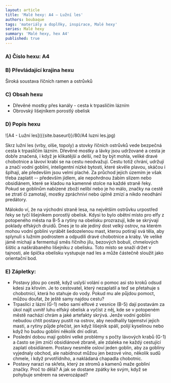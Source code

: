 ```yaml
---
layout: article
title: 'Malé hexy: A4 – Lužní les'
authors: boubaque
tags: 'materiály a doplňky, inspirace, Malé hexy'
series: Malé hexy
summary: 'Malé hexy, hex A4'
published: true
---
```

### A) Číslo hexu: A4  
  
### B) Převládající krajina hexu

Široká soustava říčních ramen a ostrůvků
  
### C) Obsah hexu

- Dřevěné mostky přes kanály - cesta k trpasličím lázním  
- Obrovský lišejníkem porostlý obelisk  
  
### D) Popis hexu  

![A4 - Lužní les]({{site.baseurl}}/80/A4 luzni les.jpg)

Skrz lužní les (vrby, olše, topoly) a stovky říčních ostrůvků vede bezpečná cesta k trpasličím lázním. Dřevěné mostky a lávky jsou udržované a cesta je dobře značená, i když je klikatější a delší, než by být mohla, veliké dravé chobotnice a lávoví krabi se na cestu neodvažují. Cestu totiž chrání, udržují a značí vodní goblini, inteligentní nízké bytosti, které skvěle plavou, skáčou i šplhají, ale především jsou velmi plaché. Za průchod jejich územím je však třeba zaplatit -- především jídlem, ale nepohrdnou žabím slizem nebo obsidiánem, které se kladou na kamenné stolce na každé straně řeky. Pokud se goblinům nabízené zboží nelíbí nebo je ho málo, značky na cestě se ztratí či zamotají, mostky zpráchniví nebo úplně zmizí a nikdo neodhání predátory.  
  
Málokdo ví, že na východní straně lesa, na největším ostrůvku urpostřed řeky se tyčí lišejníkem porostlý obelisk. Kdysi to bylo obětní místo pro elfy z potopeného města na B-5 a rytiny na obelisku prozrazují, kde se skrývají poklady elfských druidů. Dnes je to ale jediný dost velký ostrov, na kterém mohou vodní goblini vyrábět šedozelenou mast, kterou potírají svá těla, aby splynuli s lužním podrostem a odpudili dravé chobotnice a kraby. Ve veliké jámě míchají a fermentují směs říčního jílu, bezových bobulí, chmelových šištic a naškrábaného lišejníku z obelisku. Toto místo se snaží držet v tajnosti, ale špička obelisku vystupuje nad les a může částečně sloužit jako orientační bod.  
  
### E) Zápletky:

- Postavy jdou po cestě, když uslyší volání o pomoc asi sto kroků odsud kdesi za křovím. Je to cestovatel, který nezaplatil a teď se přetahuje s chobotnicí, která ho stahuje do vody. Pokud mu ale půjdou pomoct, můžou doufat, že ještě samy najdou cestu?  
- Trpaslíci z lázní (G-1) nebo sami elfové z vesnice (B-5) dají postavám za úkol najít uvnitř luhu elfský obelisk a vyčíst z něj, kde se v potopeném městě nachází chrám a jaké artefakty skrývá. Jenže vodní goblini nebudou chtít postavy pustit na ostrov, aby neodhalily tajemství jejich masti, a rytiny půjde přečíst, jen když lišejník spálí, polijí kyselinou nebo když ho budou goblini několik dní odírat.  
- Poslední dobou mají goblini velké problémy s počty lávových krabů (G-1) a často se jim zničí obsidiánové zbraně, ale zdaleka ne každý cestující zaplatí obsidiánem. Postavy nesměle osloví jeden goblin, aby za gobliny vyjednaly obchod, ale nabídnout můžou jen bezové víno, několik sudů chmele, i když prvotřídního, a nakládaná chapadla chobotnic.  
- Postavy narazí na skřeta, který ze stromů a kamenů maže gobliní značky. Proč to dělá? A jak se dostane zpátky ke svým, když se pohybuje směrem na severozápad?
